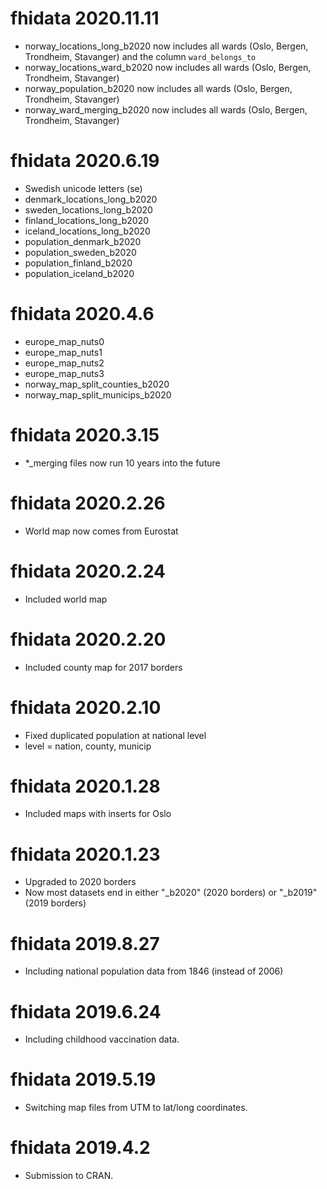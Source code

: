 # fhidata 2020.11.11

- norway_locations_long_b2020 now includes all wards (Oslo, Bergen, Trondheim, Stavanger) and the column `ward_belongs_to`
- norway_locations_ward_b2020 now includes all wards (Oslo, Bergen, Trondheim, Stavanger) 
- norway_population_b2020 now includes all wards (Oslo, Bergen, Trondheim, Stavanger) 
- norway_ward_merging_b2020 now includes all wards (Oslo, Bergen, Trondheim, Stavanger) 

# fhidata 2020.6.19

- Swedish unicode letters (se)
- denmark_locations_long_b2020
- sweden_locations_long_b2020
- finland_locations_long_b2020
- iceland_locations_long_b2020
- population_denmark_b2020
- population_sweden_b2020
- population_finland_b2020
- population_iceland_b2020

# fhidata 2020.4.6

- europe_map_nuts0
- europe_map_nuts1
- europe_map_nuts2
- europe_map_nuts3
- norway_map_split_counties_b2020
- norway_map_split_municips_b2020

# fhidata 2020.3.15

- *_merging files now run 10 years into the future

# fhidata 2020.2.26

- World map now comes from Eurostat

# fhidata 2020.2.24

- Included world map

# fhidata 2020.2.20

- Included county map for 2017 borders

# fhidata 2020.2.10

- Fixed duplicated population at national level
- level = nation, county, municip

# fhidata 2020.1.28

- Included maps with inserts for Oslo

# fhidata 2020.1.23

- Upgraded to 2020 borders
- Now most datasets end in either "_b2020" (2020 borders) or "_b2019" (2019 borders)

# fhidata 2019.8.27

- Including national population data from 1846 (instead of 2006)

# fhidata 2019.6.24

- Including childhood vaccination data.

# fhidata 2019.5.19

- Switching map files from UTM to lat/long coordinates.

# fhidata 2019.4.2

- Submission to CRAN.
